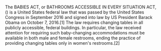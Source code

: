 The BABIES ACT, or BATHROOMS ACCESSIBLE IN EVERY SITUATION ACT, () is a United States federal law that was passed by the United States Congress in September 2016 and signed into law by US President Barack Obama on October 7, 2016.[1] The law requires changing tables in all publicly accessible, federal buildings. In particular, the law received attention for requiring such baby-changing accommodations must be available in both male and female restrooms, ending the practice of providing changing tables only in women's restrooms.[2]
